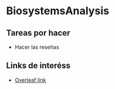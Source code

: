 # BiosystemsAnalysis

## Tareas por hacer
- Hacer las reseñas

## Links de interéss
- [Overleaf link](https://www.overleaf.com/7397437344dmkxbnfhpxcs)




